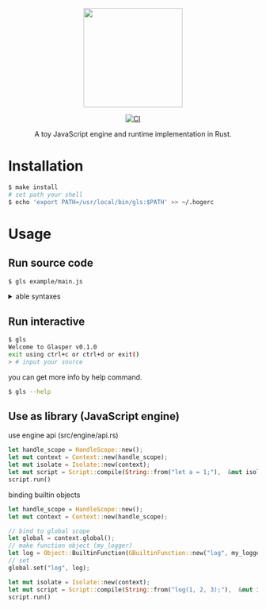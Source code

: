 <div align="center">
  <img src="https://user-images.githubusercontent.com/71201308/191884187-75417bf0-8d23-4d89-8f8a-ba0d1d5e4ab9.png" width="200">

[![CI](https://github.com/Ubugeeei/Glasper/actions/workflows/rust.yml/badge.svg)](https://github.com/Ubugeeei/Glasper/actions/workflows/rust.yml)

A toy JavaScript engine and runtime implementation in Rust.

</div>

# Installation

```sh
$ make install
# set path your shell
$ echo 'export PATH=/usr/local/bin/gls:$PATH' >> ~/.hogerc
```

# Usage

## Run source code

```sh
$ gls example/main.js
```

<details>
<summary>able syntaxes</summary>

```js
/**
 *
 * std out
 *
 */
{
	console_log("Hello World!");
}

/**
 *
 * primitive types
 *
 */
{
	console_log("true:", true);
	console_log("false:", false);
	console_log("1:", 1);
	console_log("0x1111:", 0x1111);
	console_log("0o1111:", 0o1111);
	console_log("0b1111:", 0b1111);
	console_log("1.1:", 1.1);
	console_log("1.1e3:", 1.1e3);
	console_log("1.1e-3:", 1.1e-3);
	console_log("hello string");
	console_log("undefined:", undefined);
	console_log("null:", null); // (Object)
}

/**
 *
 * variables
 *
 */
{
	{
		// var
		a = 1;
		console_log("variables a:", a);
		a = 5;
		console_log("variables assigned a:", a);
	}

	{
		let b = 2;
		console_log("variables b:", b);
		b = 6;
		console_log("variables assigned b:", b);
		let b = 7;
		console_log("variables re declared b:", b);
	}

	{
		const c = 3;
		console_log("variables c:", c);
		// c = 7; // error
		// const c = 7; // error
	}
}

/**
 *
 * scope
 *
 */
{
	let v = 1;
	let global = 100;
	{
		let v = 2;
		console_log("child scope v:", v);
		console_log("global in child:", global);
	}
	console_log("parent scoped v:", v);
}

/**
 *
 * operators
 *
 */
{
	console_log("2 + 2:", 2 + 2);
	console_log("2 - 2:", 2 - 2);
	console_log("2 * 2:", 2 * 2);
	console_log("2 / 2:", 2 / 2);
	console_log("2 % 2:", 2 % 2);
	console_log("2 ** 2:", 2 ** 2);
	console_log("2 << 2:", 2 << 2);
	console_log("2 >> 2:", 2 >> 2);
	console_log("2 & 2:", 2 & 2);
	console_log("2 | 2:", 2 | 2);
	console_log("2 ^ 2:", 2 ^ 2);
	console_log("~-1:", ~-1);
	console_log("2 && 2:", 2 && 2);
	console_log("2 || 2:", 2 || 2);
	console_log("2 ?? 2:", 2 ?? 2);
	console_log("2 == 2:", 2 == 2);
	console_log("2 != 2:", 2 != 2);
	console_log("2 === 2:", 2 === 2);
	console_log("2 !== 2:", 2 !== 2);
	console_log("2 > 2:", 2 > 2);
	console_log("2 < 2:", 2 < 2);
	console_log("2 <= 2:", 2 <= 2);
	console_log("2 >= 2:", 2 >= 2);
	console_log("2 + 2 * 2:", 2 + 2 * 2);
	console_log("typeof 1:", typeof 1);
}

/**
 *
 * if statement branch
 *
 */
{
	let num = 2;
	if (num % 2 == 0) {
		console_log("even!");
	} else {
		console_log("odd!");
	}
}

/**
 *
 * function
 *
 */
{
	const add = function (a, b) {
		return a + b;
	};

	console_log("add(1, 2):", add(1, 2));
}

/**
 *
 * recursive function
 *
 */
{
	const factorial = function (num) {
		if (num == 0) {
			return 1;
		} else {
			return num * factorial(num - 1);
		}
	};
	console_log("factorial(5):", factorial(5));
}

/**
 *
 * fizzBuzz example
 *
 */
{
	const fizzBuzz = function (num) {
		// comment out
		if (!num) return 0;

		if (num % 15 == 0) {
			console_log("FizzBuzz");
		} else if (num % 5 == 0) {
			console_log("Buzz");
		} else if (num % 3 == 0) {
			console_log("Fizz");
		} else {
			console_log(num);
		}

		fizzBuzz(num - 1);
	};
	console_log("=== fizzBuzz(20) start ===");
	fizzBuzz(20);
	console_log("=== fizzBuzz(20) end ===");
}
```

</details>

## Run interactive

```sh
$ gls
Welcome to Glasper v0.1.0
exit using ctrl+c or ctrl+d or exit()
> # input your source
```

you can get more info by help command.

```sh
$ gls --help
```

## Use as library (JavaScript engine)

use engine api (src/engine/api.rs)

```rs
let handle_scope = HandleScope::new();
let mut context = Context::new(handle_scope);
let mut isolate = Isolate::new(context);
let mut script = Script::compile(String::from("let a = 1;"),  &mut isolate.context);
script.run()
```

binding builtin objects

```rs
let handle_scope = HandleScope::new();
let mut context = Context::new(handle_scope);

// bind to global scope
let global = context.global();
// make function object (my_logger)
let log = Object::BuiltinFunction(GBuiltinFunction::new("log", my_logger));
// set
global.set("log", log);

let mut isolate = Isolate::new(context);
let mut script = Script::compile(String::from("log(1, 2, 3);"),  &mut isolate.context);
script.run()
```

